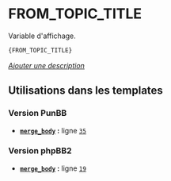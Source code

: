 # FROM_TOPIC_TITLE


Variable d'affichage.

```html
{FROM_TOPIC_TITLE}
```

[*Ajouter une description*](https://fa-tvars.appspot.com/var/FROM_TOPIC_TITLE)

## Utilisations dans les templates

### Version PunBB
* __[`merge_body`](../tpl/var/punbb/merge_body.md#readme) :__ ligne [`35`](../tpl/src/punbb/merge_body.tpl#L35)

### Version phpBB2
* __[`merge_body`](../tpl/var/subsilver/merge_body.md#readme) :__ ligne [`19`](../tpl/src/subsilver/merge_body.tpl#L19)